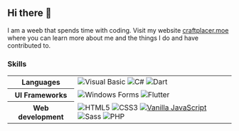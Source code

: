 ## Hi there :cherry_blossom:

I am a weeb that spends time with coding. Visit my website [craftplacer.moe](https://craftplacer.moe/) where you can learn more about me and the things I do and have contributed to.

### Skills

<table>
  <tr>
    <th>Languages</th>
    <td>
      <img alt="Visual Basic" src="https://img.shields.io/badge/-Visual%20Basic-blue">
      <img alt="C#" src="https://img.shields.io/badge/-C%23-239120?logo=c-sharp">
      <img alt="Dart" src="https://img.shields.io/badge/-Dart-0175C2?logo=dart">
    </td>
  </tr>
  </tr>
    <th>UI Frameworks</th>
    <td>
      <img alt="Windows Forms" src="https://img.shields.io/badge/-Windows%20Forms-666?logo=windows">
      <img alt="Flutter" src="https://img.shields.io/badge/-Flutter-02569B?logo=flutter">
    </td>
  </tr>
  </tr>
    <th>Web development</th>
    <td>
      <img alt="HTML5" src="https://img.shields.io/badge/-HTML5-E34F26?logo=html5&logoColor=white">
      <img alt="CSS3" src="https://img.shields.io/badge/-CSS3-1572B6?logo=css3&logoColor=white">
      <a href="http://vanilla-js.com/"><img alt="Vanilla JavaScript" src="https://img.shields.io/badge/-Vanilla_JavaScript-F7DF1E?logo=javascript&logoColor=black"></a>
      <img alt="Sass" src="https://img.shields.io/badge/-Sass-CC6699?logo=sass&logoColor=white">
      <img alt="PHP" src="https://img.shields.io/badge/-PHP-777BB4?logo=php&logoColor=white">
    </td>
  </tr>
</table>
